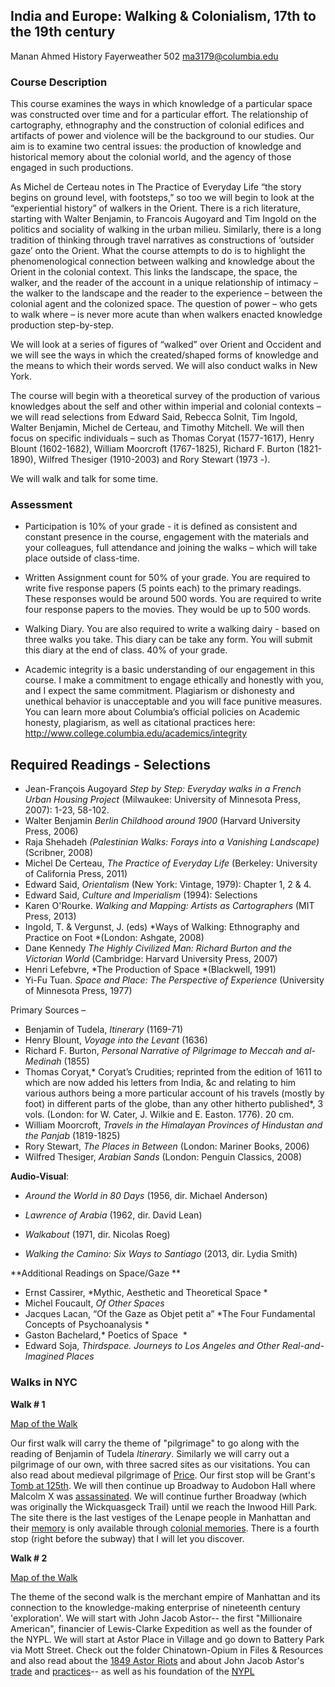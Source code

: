 ## India and Europe: Walking & Colonialism, 17th to the 19th century
Manan Ahmed
History
Fayerweather 502
ma3179@columbia.edu

 
### Course Description

This course examines the ways in which knowledge of a particular space was constructed over time and for a particular effort. The relationship of cartography, ethnography and the construction of colonial edifices and artifacts of power and violence will be the background to our studies. Our aim is to examine two central issues: the production of knowledge and historical memory about the colonial world, and the agency of those engaged in such productions.

As Michel de Certeau notes in The Practice of Everyday Life “the story begins on ground level, with footsteps,” so too we will begin to look at the “experiential history” of walkers in the Orient. There is a rich literature, starting with Walter Benjamin, to Francois Augoyard and Tim Ingold on the politics and sociality of walking in the urban milieu. Similarly, there is a long tradition of thinking through travel narratives as constructions of ‘outsider gaze’ onto the Orient. What the course attempts to do is to highlight the phenomenological connection between walking and knowledge about the Orient in the colonial context. This links the landscape, the space, the walker, and the reader of the account in a unique relationship of intimacy – the walker to the landscape and the reader to the experience – between the colonial agent and the colonized space. The question of power – who gets to walk where – is never more acute than when walkers enacted knowledge production step-by-step.

We will look at a series of figures of “walked” over Orient and Occident and we will see the ways in which the created/shaped forms of knowledge and the means to which their words served. We will also conduct walks in New York.

The course will begin with a theoretical survey of the production of various knowledges about the self and other within imperial and colonial contexts – we will read selections from Edward Said, Rebecca Solnit, Tim Ingold, Walter Benjamin, Michel de Certeau, and Timothy Mitchell. We will then focus on specific individuals – such as Thomas Coryat (1577-1617), Henry Blount (1602-1682), William Moorcroft (1767-1825), Richard F. Burton (1821-1890), Wilfred Thesiger (1910-2003) and Rory Stewart (1973 -).

We will walk and talk for some time.


### Assessment
* Participation is 10% of your grade - it is defined as consistent and constant presence in the course, engagement with the materials and your colleagues, full attendance and joining the walks – which will take place outside of class-time.

* Written Assignment count for 50% of your grade. You are required to write five response papers (5 points each) to the  primary readings. These responses would be around 500 words. You are required to write four response papers to the movies. They would be up to 500 words.

* Walking Diary. You are also required to write a walking dairy - based on three walks you take. This diary can be take any form. You will submit this diary at the end of class. 40% of your grade.

* Academic integrity is a basic understanding of our engagement in this course. I make a commitment to engage ethically and honestly with you, and I expect the same commitment. Plagiarism or dishonesty and unethical behavior is unacceptable and you will face punitive measures.  You can learn more about Columbia’s official policies on Academic honesty, plagiarism, as well as citational practices here: http://www.college.columbia.edu/academics/integrity

 
## Required Readings - Selections

* Jean-François Augoyard *Step by Step: Everyday walks in a French Urban Housing Project* (Milwaukee: University of Minnesota Press, 2007): 1-23, 58-102.
* Walter Benjamin *Berlin Childhood around 1900* (Harvard University Press, 2006)
* Raja Shehadeh *(Palestinian Walks: Forays into a Vanishing Landscape)* (Scribner, 2008)
* Michel De Certeau, *The Practice of Everyday Life* (Berkeley: University of California Press, 2011)
* Edward Said, *Orientalism* (New York: Vintage, 1979): Chapter 1, 2 & 4.
* Edward Said, *Culture and Imperialism*  (1994): Selections
* Karen O'Rourke. *Walking and Mapping: Artists as Cartographers* (MIT Press, 2013)
* Ingold, T. & Vergunst, J. (eds) *Ways of Walking: Ethnography and Practice on Foot *(London: Ashgate, 2008)
* Dane Kennedy *The Highly Civilized Man: Richard Burton and the Victorian World* (Cambridge: Harvard University Press, 2007)
* Henri Lefebvre, *The Production of Space *(Blackwell, 1991)
* Yi-Fu Tuan. *Space and Place: The Perspective of Experience* (University of Minnesota Press, 1977)

Primary Sources –

* Benjamin of Tudela, *Itinerary* (1169-71)
* Henry Blount, *Voyage into the Levant* (1636)
* Richard F. Burton, *Personal Narrative of Pilgrimage to Meccah and al-Medinah* (1855)
* Thomas Coryat,* Coryat’s Crudities; reprinted from the edition of 1611 to which are now added his letters from India, &c and relating to him various authors being a more particular account of his travels (mostly by foot) in different parts of the globe, than any other hitherto published*, 3 vols. (London: for W. Cater, J. Wilkie and E. Easton. 1776). 20 cm.
* William Moorcroft, *Travels in the Himalayan Provinces of Hindustan and the Panjab* (1819-1825)
* Rory Stewart, *The Places in Between* (London: Mariner Books, 2006)
* Wilfred Thesiger, *Arabian Sands* (London: Penguin Classics, 2008)

**Audio-Visual**:

* *Around the World in 80 Days* (1956, dir. Michael Anderson)
* *Lawrence of Arabia* (1962, dir. David Lean)

* *Walkabout* (1971, dir. Nicolas Roeg)

* *Walking the Camino: Six Ways to Santiago* (2013, dir. Lydia Smith)

​**Additional Readings on Space/Gaze ** 

* Ernst Cassirer, *Mythic, Aesthetic and Theoretical Space * 
* Michel Foucault, *Of Other Spaces  *
* Jacques Lacan, “Of the Gaze as Objet petit a” *The Four Fundamental Concepts of Psychoanalysis * 
* Gaston Bachelard,* Poetics of Space  *
* Edward Soja, *Thirdspace. Journeys to Los Angeles and Other Real-and-Imagined Places*


### Walks in NYC

**Walk # 1**

[Map of the Walk](https://www.google.com/maps/d/edit?mid=zs6KOaeSfSdE.knkxMvFBQ7MI&usp=sharing)

Our first walk will carry the theme of "pilgrimage" to go along with the reading of Benjamin of Tudela *Itinerary*. Similarly we will carry out a pilgrimage of our own, with three sacred sites as our visitations. You can also read about medieval pilgrimage of [Price](http://www.bl.uk/onlinegallery/sacredtexts/mparis.html). Our first stop will be Grant's [Tomb at 125th](http://www.nyc-architecture.com/HAR/HAR008.htm). We will then continue up Broadway to Audobon Hall where Malcolm X was [assassinated](http://maap.columbia.edu/place/240). We will continue further Broadway (which was originally the Wickquasgeck Trail) until we reach the Inwood Hill Park. The site there is the last vestiges of the Lenape people in Manhattan and their [memory](http://myinwood.net/the-indian-caves-of-inwood-hill-park/) is only available through [colonial memories](http://myinwood.net/inwoods-indian-life-reservation/). There is a fourth stop (right before the subway) that I will let you discover. 


**Walk # 2**

[Map of the Walk](https://www.google.com/maps/d/edit?mid=zs6KOaeSfSdE.kPq8MdRZWIuc&usp=sharing)

The theme of the second walk is the merchant empire of Manhattan and its connection to the knowledge-making enterprise of nineteenth century 'exploration'. We will start with John Jacob Astor-- the first "Millionaire American", financier of Lewis-Clarke Expedition as well as the founder of the NYPL. We will start at Astor Place in Village and go down to Battery Park via Mott Street. Check out the folder Chinatown-Opium in Files & Resources and also read about the [1849 Astor Riots](https://en.wikipedia.org/wiki/Astor_Place_Riot) and about John Jacob Astor's [trade](http://www.historynet.com/john-jacob-astor-wealthy-merchant-and-fur-trader.htm) and [practices](http://www.washingtonpost.com/entertainment/books/astoria--john-jacob-astor-and-thomas-jeffersons-lost-pacific-empire-by-peter-stark/2014/03/21/61c53796-a2dd-11e3-a5fa-55f0c77bf39c_story.html)-- as well as his foundation of the [NYPL](http://www.nypl.org/help/about-nypl/history)


